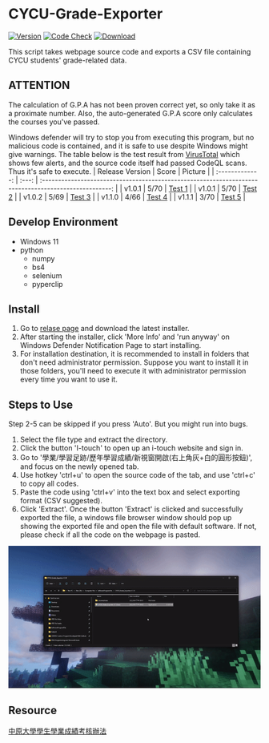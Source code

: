 # CYCU-Grade-Exporter

[![Version](https://img.shields.io/github/v/release/belongtothenight/CYCU-Grade-Exporter)](https://img.shields.io/github/v/release/belongtothenight/CYCU-Grade-Exporter) [![Code Check](https://img.shields.io/github/workflow/status/belongtothenight/CYCU-Grade-Exporter/CodeQL)](https://img.shields.io/github/workflow/status/belongtothenight/CYCU-Grade-Exporter/CodeQL) [![Download](https://img.shields.io/github/downloads/belongtothenight/CYCU-Grade-Exporter/total)](https://img.shields.io/github/downloads/belongtothenight/CYCU-Grade-Exporter/total)

This script takes webpage source code and exports a CSV file containing CYCU students' grade-related data.

## ATTENTION

The calculation of G.P.A has not been proven correct yet, so only take it as a proximate number.
Also, the auto-generated G.P.A score only calculates the courses you've passed.

Windows defender will try to stop you from executing this program, but no malicious code is contained, and it is safe to use despite Windows might give warnings. The table below is the test result from [VirusTotal](https://www.virustotal.com/gui/home/upload) which shows few alerts, and the source code itself had passed CodeQL scans. Thus it's safe to execute.
| Release Version | Score |                                                Picture                                                |
| :-------------: | :---: | :---------------------------------------------------------------------------------------------------: |
|     v1.0.1      | 5/70  | [Test 1](https://github.com/belongtothenight/CYCU-Grade-Exporter/blob/main/virustest/virustotal1.png) |
|     v1.0.1      | 5/70  | [Test 2](https://github.com/belongtothenight/CYCU-Grade-Exporter/blob/main/virustest/virustotal2.png) |
|     v1.0.2      | 5/69  | [Test 3](https://github.com/belongtothenight/CYCU-Grade-Exporter/blob/main/virustest/virustotal3.png) |
|     v1.1.0      | 4/66  | [Test 4](https://github.com/belongtothenight/CYCU-Grade-Exporter/blob/main/virustest/virustotal4.png) |
|     v1.1.1      | 3/70  | [Test 5](https://github.com/belongtothenight/CYCU-Grade-Exporter/blob/main/virustest/virustotal5.png) |

## Develop Environment

- Windows 11
- python
  - numpy
  - bs4
  - selenium
  - pyperclip

## Install

1. Go to [relase page](https://github.com/belongtothenight/CYCU-Grade-Exporter/releases) and download the latest installer.
2. After starting the installer, click 'More Info' and 'run anyway' on Windows Defender Notification Page to start installing.
3. For installation destination, it is recommended to install in folders that don't need administrator permission. Suppose you want to install it in those folders, you'll need to execute it with administrator permission every time you want to use it.

## Steps to Use

Step 2-5 can be skipped if you press 'Auto'. But you might run into bugs.

1. Select the file type and extract the directory.
2. Click the button 'I-touch' to open up an i-touch website and sign in.
3. Go to '學業/學習足跡/歷年學習成績/新視窗開啟(右上角灰+白的圓形按鈕)', and focus on the newly opened tab.
4. Use hotkey 'ctrl+u' to open the source code of the tab, and use 'ctrl+c' to copy all codes.
5. Paste the code using 'ctrl+v' into the text box and select exporting format (CSV suggested).
6. Click 'Extract'.
Once the button 'Extract' is clicked and successfully exported the file, a windows file browser window should pop up showing the exported file and open the file with default software. If not, please check if all the code on the webpage is pasted.

![Tutorial Video](https://github.com/belongtothenight/CYCU-Grade-Exporter/blob/main/video/tutorial.gif)

## Resource

[中原大學學生學業成績考核辦法](https://tdpba.cycu.edu.tw/wp-content/uploads/%E4%B8%AD%E5%8E%9F%E5%A4%A7%E5%AD%B8%E5%AD%B8%E7%94%9F%E5%AD%B8%E6%A5%AD%E6%88%90%E7%B8%BE%E8%80%83%E6%A0%B8%E8%BE%A6%E6%B3%95.pdf)
